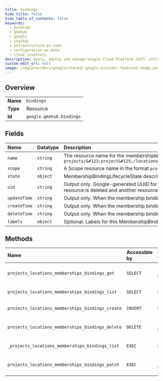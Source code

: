 ```yaml
---
title: bindings
hide_title: false
hide_table_of_contents: false
keywords:
  - bindings
  - gkehub
  - google    
  - stackql
  - infrastructure-as-code
  - configuration-as-data
  - cloud inventory
description: Query, deploy and manage Google Cloud Platform (GCP) infrastructure and resources using SQL
custom_edit_url: null
image: /img/providers/google/stackql-google-provider-featured-image.png
---
```

  
    

## Overview
<table><tbody>
<tr><td><b>Name</b></td><td><code>bindings</code></td></tr>
<tr><td><b>Type</b></td><td>Resource</td></tr>
<tr><td><b>Id</b></td><td><code>google.gkehub.bindings</code></td></tr>
</tbody></table>

## Fields
| Name | Datatype | Description |
|:-----|:---------|:------------|
| `name` | `string` | The resource name for the membershipbinding itself `projects/&#123;project&#125;/locations/&#123;location&#125;/memberships/&#123;membership&#125;/bindings/&#123;membershipbinding&#125;` |
| `scope` | `string` | A Scope resource name in the format `projects/*/locations/*/scopes/*`. |
| `state` | `object` | MembershipBindingLifecycleState describes the state of a Binding resource. |
| `uid` | `string` | Output only. Google-generated UUID for this resource. This is unique across all membershipbinding resources. If a membershipbinding resource is deleted and another resource with the same name is created, it gets a different uid. |
| `updateTime` | `string` | Output only. When the membership binding was last updated. |
| `createTime` | `string` | Output only. When the membership binding was created. |
| `deleteTime` | `string` | Output only. When the membership binding was deleted. |
| `labels` | `object` | Optional. Labels for this MembershipBinding. |
## Methods
| Name | Accessible by | Required Params | Description |
|:-----|:--------------|:----------------|:------------|
| `projects_locations_memberships_bindings_get` | `SELECT` | `bindingsId, locationsId, membershipsId, projectsId` | Returns the details of a MembershipBinding. |
| `projects_locations_memberships_bindings_list` | `SELECT` | `locationsId, membershipsId, projectsId` | Lists MembershipBindings. |
| `projects_locations_memberships_bindings_create` | `INSERT` | `locationsId, membershipsId, projectsId` | Creates a MembershipBinding. |
| `projects_locations_memberships_bindings_delete` | `DELETE` | `bindingsId, locationsId, membershipsId, projectsId` | Deletes a MembershipBinding. |
| `_projects_locations_memberships_bindings_list` | `EXEC` | `locationsId, membershipsId, projectsId` | Lists MembershipBindings. |
| `projects_locations_memberships_bindings_patch` | `EXEC` | `bindingsId, locationsId, membershipsId, projectsId` | Updates a MembershipBinding. |
